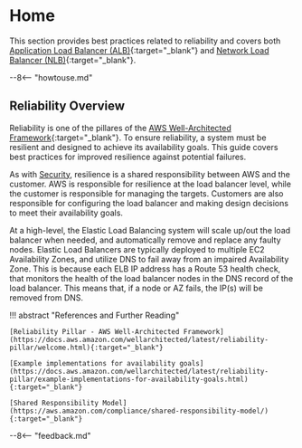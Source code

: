 # Home

This section provides best practices related to reliability and covers both [Application Load Balancer (ALB)](https://docs.aws.amazon.com/elasticloadbalancing/latest/application/introduction.html){:target="_blank"} and [Network Load Balancer (NLB)](https://docs.aws.amazon.com/elasticloadbalancing/latest/network/introduction.html){:target="_blank"}.

--8<-- "howtouse.md"


## Reliability Overview


Reliability is one of the pillares of the [AWS Well-Architected Framework](https://docs.aws.amazon.com/wellarchitected/latest/reliability-pillar/welcome.html){:target="_blank"}. To ensure reliability, a system must be resilient and designed to achieve its availability goals. This guide covers best practices for improved resilience against potential failures.

<!-- Designing a workload with a 99% availability target requires a different approach compared to one with a 99.99% target. Begin by evaluating the significance of the workload for your business and determining how much downtime is acceptable. This guide outlines best practices, some of which can be easily configured, while others may lead to additional costs or operational burdens. The aim here is to provide a clear understanding of these practices and considerations. Ultimately, the choice of which practices to adopt should balance the associated risks with the importance of the workload. -->

As with [Security](/aws-elb-best-practices/security), resilience is a shared responsibility between AWS and the customer. AWS is responsible for resilience at the load balancer level, while the customer is responsible for managing the targets. Customers are also responsible for configuring the load balancer and making design decisions to meet their availability goals.

At a high-level, the Elastic Load Balancing system will scale up/out the load balancer when needed, and automatically remove and replace any faulty nodes. Elastic Load Balancers are typically deployed to multiple EC2 Availability Zones, and utilize DNS to fail away from an impaired Availability Zone. This is because each ELB IP address has a Route 53 health check, that monitors the health of the load balancer nodes in the DNS record of the load balancer. This means that, if a node or AZ fails, the IP(s) will be removed from DNS.


!!! abstract "References and Further Reading"

    [Reliability Pillar - AWS Well-Architected Framework](https://docs.aws.amazon.com/wellarchitected/latest/reliability-pillar/welcome.html){:target="_blank"}

    [Example implementations for availability goals](https://docs.aws.amazon.com/wellarchitected/latest/reliability-pillar/example-implementations-for-availability-goals.html){:target="_blank"}

    [Shared Responsibility Model](https://aws.amazon.com/compliance/shared-responsibility-model/){:target="_blank"}


--8<-- "feedback.md"